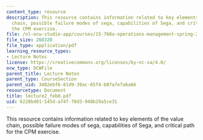 ```yaml
---
content_type: resource
description: This resource contains information related to key elements of the value
  chain, possible failure modes of sega, capabilities of Sega, and critical path for
  the CPM exercise.
file: /ol-ocw-studio-app/courses/15-760a-operations-management-spring-2002/6228bd01545da74f70d3948b29a5ce31_lecture2_feb8.pdf
file_size: 268320
file_type: application/pdf
learning_resource_types:
- Lecture Notes
license: https://creativecommons.org/licenses/by-nc-sa/4.0/
ocw_type: OCWFile
parent_title: Lecture Notes
parent_type: CourseSection
parent_uid: 3402ebf6-81d9-39ac-65f4-b07a7efa6a66
resourcetype: Document
title: lecture2_feb8.pdf
uid: 6228bd01-545d-a74f-70d3-948b29a5ce31
---
```

This resource contains information related to key elements of the value chain, possible failure modes of sega, capabilities of Sega, and critical path for the CPM exercise.